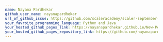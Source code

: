 ```yaml
---
name: Nayana Pardhekar
github_user_name: nayanapardhekar
url_of_github_issue: https://github.com/scaleracademy/scaler-september-open-source-challenge/issues/372
your_favroite_programming_language: Python and Java
your_hosted_github_pages_link: https://nayanapardhekar.github.io/New-Portfolio/Index.html
your_hosted_github_pages_repository_link: https://github.com/nayanapardhekar/New-Portfolio
---
```

